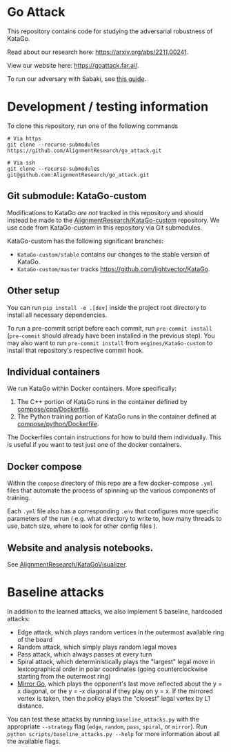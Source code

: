 # Go Attack

This repository contains code for studying the adversarial robustness of KataGo.

Read about our research here: https://arxiv.org/abs/2211.00241.

View our website here: https://goattack.far.ai/.

To run our adversary with Sabaki, see [this guide](sabaki/README.md).

# Development / testing information

To clone this repository,
run one of the following commands
```
# Via https
git clone --recurse-submodules https://github.com/AlignmentResearch/go_attack.git 

# Via ssh
git clone --recurse-submodules git@github.com:AlignmentResearch/go_attack.git
```

## Git submodule: KataGo-custom

Modifications to KataGo *are not* tracked in this repository and should instead be made to the [AlignmentResearch/KataGo-custom](https://github.com/AlignmentResearch/KataGo-custom) repository. We use code from KataGo-custom in this repository via Git submodules.

KataGo-custom has the following significant branches:

- `KataGo-custom/stable` contains our changes to the stable version of KataGo.
- `KataGo-custom/master` tracks https://github.com/lightvector/KataGo.

## Other setup

You can run `pip install -e .[dev]` inside the project root directory to install all necessary dependencies.

To run a pre-commit script before each commit, run `pre-commit install` (`pre-commit` should already have been installed in the previous step).
You may also want to run `pre-commit install` from `engines/KataGo-custom` to install that repository's respective commit hook.

## Individual containers

We run KataGo within Docker containers.
More specifically:
1. The C++ portion of KataGo runs in the container defined by [compose/cpp/Dockerfile](compose/cpp/Dockerfile).
2. The Python training portion of KataGo runs in the container defined at [compose/python/Dockerfile](compose/python/Dockerfile).

The Dockerfiles contain instructions for how to build them individually. This is useful if you want to test just one of the docker containers.

## Docker compose

Within the `compose` directory of this repo are a few docker-compose `.yml` files
that automate the process of spinning up the various components of training.

Each `.yml` file also has a corresponding `.env` that configures more specific
parameters of the run (
    e.g. what directory to write to,
    how many threads to use,
    batch size,
    where to look for other config files
).

## Website and analysis notebooks.

See [AlignmentResearch/KataGoVisualizer](https://github.com/AlignmentResearch/KataGoVisualizer).

# Baseline attacks

In addition to the learned attacks, we also implement 5 baseline, hardcoded attacks:
- Edge attack, which plays random vertices in the outermost available ring of the board
- Random attack, which simply plays random legal moves
- Pass attack, which always passes at every turn
- Spiral attack, which deterministically plays the "largest" legal move in lexicographical order in polar coordinates (going counterclockwise starting from the outermost ring)
- [Mirror Go](https://en.wikipedia.org/wiki/Mirror_Go), which plays the opponent's last move reflected about the y = x diagonal, or the y = -x diagonal if they play on y = x. If the mirrored vertex is taken, then the policy plays the "closest" legal vertex by L1 distance.

You can test these attacks by running `baseline_attacks.py` with the appropriate `--strategy` flag (`edge`, `random`, `pass`, `spiral`, or `mirror`). Run `python scripts/baseline_attacks.py --help` for more information about all the available flags.
